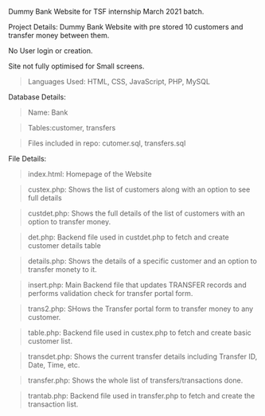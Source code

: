 Dummy Bank Website for TSF internship March 2021 batch.

Project Details:
  Dummy Bank Website with pre stored 10 customers and transfer money between them.
  
  No User login or creation.
  
  Site not fully optimised for Small screens.
  
  > Languages Used: HTML, CSS, JavaScript, PHP, MySQL
  
Database Details:
  > Name: Bank
  
  > Tables:customer, transfers
  
  > Files included in repo: cutomer.sql, transfers.sql
 
File Details:
  > index.html: Homepage of the Website
  
  > custex.php: Shows the list of customers along with an option to see full details
  
  > custdet.php: Shows the full details of the list of customers with an option to transfer money.
  
  > det.php: Backend file used in custdet.php to fetch and create customer details table
  
  > details.php: Shows the details of a specific customer and an option to transfer monety to it.
  
  > insert.php: Main Backend file that updates TRANSFER records and performs validation check for transfer portal form.
  
  > trans2.php: SHows the Transfer portal form to transfer money to any customer.
  
  > table.php: Backend file used in custex.php to fetch and create basic customer list.
  
  > transdet.php: Shows the current transfer details including Transfer ID, Date, Time, etc.
  
  > transfer.php: Shows the whole list of transfers/transactions done.
  
  > trantab.php: Backend file used in transfer.php to fetch and create the transaction list.


